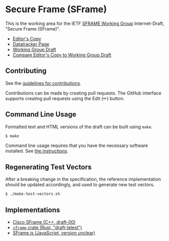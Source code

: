 # Secure Frame (SFrame)

This is the working area for the IETF [SFRAME Working Group](https://datatracker.ietf.org/wg/sframe/documents/) Internet-Draft, "Secure Frame (SFrame)".

* [Editor's Copy](https://sframe-wg.github.io/sframe/#go.draft-ietf-sframe-enc.html)
* [Datatracker Page](https://datatracker.ietf.org/doc/draft-ietf-sframe-enc)
* [Working Group Draft](https://datatracker.ietf.org/doc/html/draft-ietf-sframe-enc)
* [Compare Editor's Copy to Working Group Draft](https://sframe-wg.github.io/sframe/#go.draft-ietf-sframe-enc.diff)


## Contributing

See the
[guidelines for contributions](https://github.com/sframe-wg/sframe/blob/master/CONTRIBUTING.md).

Contributions can be made by creating pull requests.
The GitHub interface supports creating pull requests using the Edit (✏) button.


## Command Line Usage

Formatted text and HTML versions of the draft can be built using `make`.

```sh
$ make
```

Command line usage requires that you have the necessary software installed.  See
[the instructions](https://github.com/martinthomson/i-d-template/blob/main/doc/SETUP.md).

## Regenerating Test Vectors

After a breaking change in the specification, the reference implementation
should be updated accordingly, and used to generate new test vectors.

```sh
$ ./make-test-vectors.sh
```

## Implementations

* [Cisco SFrame (C++, draft-00)](https://github.com/cisco/sframe)
* [`sframe` crate (Rust, "draft-latest")](https://docs.rs/sframe/latest/sframe/)
* [SFrame.js (JavaScript, version unclear)](https://github.com/medooze/sframe)
